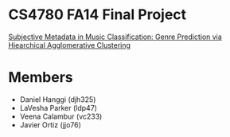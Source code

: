 CS4780 FA14 Final Project
=========================

[Subjective Metadata in Music Classification: Genre Prediction via Hiearchical Agglomerative Clustering](http://djhanggi.github.io/cs4780-fp/)

Members
=======
* Daniel Hanggi (djh325)
* LaVesha Parker (ldp47)
* Veena Calambur (vc233)
* Javier Ortiz (jjo76)

